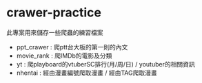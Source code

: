 # crawer-practice
此專案用來儲存一些爬蟲的練習檔案
  - ppt_crawer : 爬ptt台大板的第一則的內文
  - movie_rank : 爬IMDb的電影及分類
  - yt : 爬playboard的vtuberSC排行(月/周/日) / youtuber的相關資訊
  - nhentai : 經由漫畫編號爬取漫畫 / 經由TAG爬取漫畫

